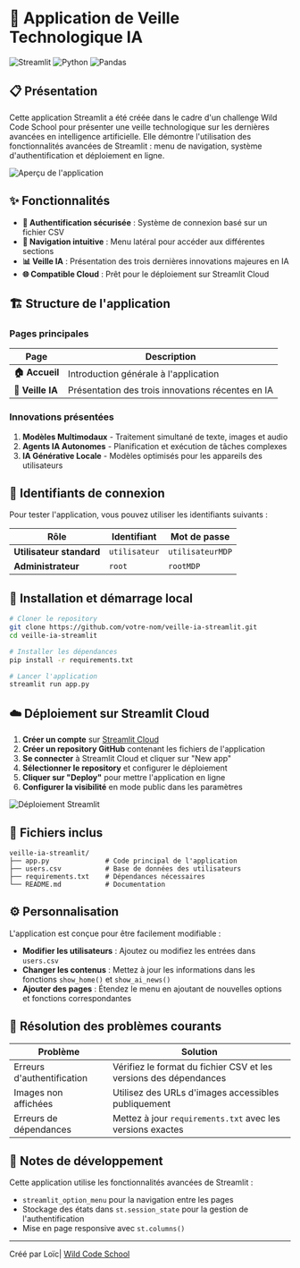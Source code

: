 # 🤖 Application de Veille Technologique IA

![Streamlit](https://img.shields.io/badge/Streamlit-FF4B4B?style=for-the-badge&logo=Streamlit&logoColor=white)
![Python](https://img.shields.io/badge/Python-3776AB?style=for-the-badge&logo=python&logoColor=white)
![Pandas](https://img.shields.io/badge/Pandas-150458?style=for-the-badge&logo=pandas&logoColor=white)

## 📋 Présentation

Cette application Streamlit a été créée dans le cadre d'un challenge Wild Code School pour présenter une veille technologique sur les dernières avancées en intelligence artificielle. Elle démontre l'utilisation des fonctionnalités avancées de Streamlit : menu de navigation, système d'authentification et déploiement en ligne.

![Aperçu de l'application](https://placehold.co/800x400/1E88E5/FFFFFF?text=Veille+Technologique+IA)

## ✨ Fonctionnalités

- **🔐 Authentification sécurisée** : Système de connexion basé sur un fichier CSV
- **🧭 Navigation intuitive** : Menu latéral pour accéder aux différentes sections
- **📊 Veille IA** : Présentation des trois dernières innovations majeures en IA
- **🌐 Compatible Cloud** : Prêt pour le déploiement sur Streamlit Cloud

## 🏗️ Structure de l'application

### Pages principales

| Page | Description |
|------|-------------|
| **🏠 Accueil** | Introduction générale à l'application |
| **🤖 Veille IA** | Présentation des trois innovations récentes en IA |

### Innovations présentées

1. **Modèles Multimodaux** - Traitement simultané de texte, images et audio
2. **Agents IA Autonomes** - Planification et exécution de tâches complexes
3. **IA Générative Locale** - Modèles optimisés pour les appareils des utilisateurs

## 🔑 Identifiants de connexion

Pour tester l'application, vous pouvez utiliser les identifiants suivants :

| Rôle | Identifiant | Mot de passe |
|------|-------------|--------------|
| **Utilisateur standard** | `utilisateur` | `utilisateurMDP` |
| **Administrateur** | `root` | `rootMDP` |

## 🚀 Installation et démarrage local

```bash
# Cloner le repository
git clone https://github.com/votre-nom/veille-ia-streamlit.git
cd veille-ia-streamlit

# Installer les dépendances
pip install -r requirements.txt

# Lancer l'application
streamlit run app.py
```

## ☁️ Déploiement sur Streamlit Cloud

1. **Créer un compte** sur [Streamlit Cloud](https://streamlit.io/)
2. **Créer un repository GitHub** contenant les fichiers de l'application
3. **Se connecter** à Streamlit Cloud et cliquer sur "New app"
4. **Sélectionner le repository** et configurer le déploiement
5. **Cliquer sur "Deploy"** pour mettre l'application en ligne
6. **Configurer la visibilité** en mode public dans les paramètres

![Déploiement Streamlit](https://placehold.co/800x300/4CAF50/FFFFFF?text=Streamlit+Cloud+Deployment)

## 📁 Fichiers inclus

```
veille-ia-streamlit/
├── app.py              # Code principal de l'application
├── users.csv           # Base de données des utilisateurs
├── requirements.txt    # Dépendances nécessaires
└── README.md           # Documentation
```

## ⚙️ Personnalisation

L'application est conçue pour être facilement modifiable :

- **Modifier les utilisateurs** : Ajoutez ou modifiez les entrées dans `users.csv`
- **Changer les contenus** : Mettez à jour les informations dans les fonctions `show_home()` et `show_ai_news()`
- **Ajouter des pages** : Étendez le menu en ajoutant de nouvelles options et fonctions correspondantes

## 🔧 Résolution des problèmes courants

| Problème | Solution |
|----------|----------|
| Erreurs d'authentification | Vérifiez le format du fichier CSV et les versions des dépendances |
| Images non affichées | Utilisez des URLs d'images accessibles publiquement |
| Erreurs de dépendances | Mettez à jour `requirements.txt` avec les versions exactes |

## 📝 Notes de développement

Cette application utilise les fonctionnalités avancées de Streamlit :

- `streamlit_option_menu` pour la navigation entre les pages
- Stockage des états dans `st.session_state` pour la gestion de l'authentification
- Mise en page responsive avec `st.columns()`

---

Créé par Loïc| [Wild Code School](https://www.wildcodeschool.com/)
